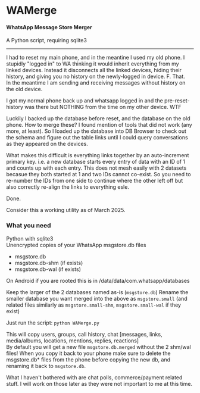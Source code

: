 # WAMerge
#### WhatsApp Message Store Merger  

A Python script, requiring sqlite3

---

I had to reset my main phone, and in the meantine I used my old phone.  I stupidly "logged in" to WA thinking it would inherit everything from my linked devices.  Instead it disconnects all the linked devices, hiding their history, and giving you no history on the newly-logged in device.  F. That.  
In the meantime I am sending and receiving messages without history on the old device.

I got my normal phone back up and whatsapp logged in and the pre-reset-history was there but NOTHING from the time on my other device.  WTF

Luckily I backed up the database before reset, and the database on the old phone.  How to merge these?  I found mention of tools that did not work (any more, at least).  So I loaded up the database into DB Browser to check out the schema and figure out the table links until I could query conversations as they appeared on the devices.

What makes this difficult is everything links together by an auto-increment primary key.  i.e. a new database starts every entry of data with an ID of 1 and counts up with each entry.  This does not mesh easily with 2 datasets becasue they both started at 1 and two IDs cannot co-exist.  So you need to re-number the IDs from one side to continue where the other left off but also correctly re-align the links to everything esle. 

Done.

Consider this a working utility as of March 2025.

### What you need
Python with sqlite3  
Unencrypted copies of your WhatsApp msgstore.db files  
  * msgstore.db
  * msgstore.db-shm  (if exists)
  * msgstore.db-wal  (if exists)

On Android if you are rooted this is in /data/data/com.whatsapp/databases

Keep the larger of the 2 databases named as-is (`msgstore.db`)
Rename the smaller database you want merged into the above as `msgstore.small` (and related files similarly as `msgstore.small-shm`, `msgstore.small-wal` if they exist)

Just run the script:
  `python WAMerge.py`

This will copy users, groups, call history, chat [messages, links, media/albums, locations, mentions, replies, reactions]  
By default you will get a new file `msgstore.db.merged` without the 2 shm/wal files!  When you copy it back to your phone make sure to delete the msgstore.db* files from the phone before copying the new db, and renaming it back to `msgstore.db`.

What I haven't bothered with are chat polls, commerce/payment related stuff.
I will work on those later as they were not important to me at this time.
